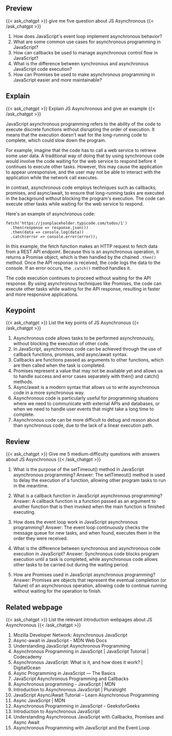 ## Preview
{{< ask_chatgpt >}}
give me five question about JS Asynchronous
{{< /ask_chatgpt >}}

1. How does JavaScript's event loop implement asynchronous behavior?
2. What are some common use cases for asynchronous programming in JavaScript?
3. How can callbacks be used to manage asynchronous control flow in JavaScript?
4. What is the difference between synchronous and asynchronous JavaScript code execution?
5. How can Promises be used to make asynchronous programming in JavaScript easier and more maintainable?   

## Explain
{{< ask_chatgpt >}}
Explain JS Asynchronous and give an example
{{< /ask_chatgpt >}}



JavaScript asynchronous programming refers to the ability of the code to execute discrete functions without disrupting the order of execution. It means that the execution doesn't wait for the long-running code to complete, which could slow down the program.

For example, imagine that the code has to call a web service to retrieve some user data. A traditional way of doing that by using synchronous code would involve the code waiting for the web service to respond before it continues to execute other tasks. However, this may cause the application to appear unresponsive, and the user may not be able to interact with the application while the network call executes.

In contrast, asynchronous code employs techniques such as callbacks, promises, and async/await, to ensure that long-running tasks are executed in the background without blocking the program's execution. The code can execute other tasks while waiting for the web service to respond.

Here's an example of asynchronous code:

```
fetch('https://jsonplaceholder.typicode.com/todos/1')
  .then(response => response.json())
  .then(data => console.log(data))
  .catch(error => console.error(error));
```

In this example, the fetch function makes an HTTP request to fetch data from a REST API endpoint. Because this is an asynchronous operation, it returns a Promise object, which is then handled by the chained `.then()` method. Once the API response is received, the code logs the data to the console. If an error occurs, the `.catch()` method handles it. 

The code execution continues to proceed without waiting for the API response. By using asynchronous techniques like Promises, the code can execute other tasks while waiting for the API response, resulting in faster and more responsive applications.   

## Keypoint
{{< ask_chatgpt >}}
List the key points of JS Asynchronous
{{< /ask_chatgpt >}}



1. Asynchronous code allows tasks to be performed asynchronously, without blocking the execution of other code.
2. In JavaScript, asynchronous code can be achieved through the use of callback functions, promises, and async/await syntax.
3. Callbacks are functions passed as arguments to other functions, which are then called when the task is completed.
4. Promises represent a value that may not be available yet and allows us to handle success and error cases separately with then() and catch() methods.
5. Async/await is a modern syntax that allows us to write asynchronous code in a more synchronous way.
6. Asynchronous code is particularly useful for programming situations where we need to communicate with external APIs and databases, or when we need to handle user events that might take a long time to complete.
7. Asynchronous code can be more difficult to debug and reason about than synchronous code, due to the lack of a linear execution path.   

## Review
{{< ask_chatgpt >}}
Give me 5 medium-difficulty questions with answers about JS Asynchronous
{{< /ask_chatgpt >}}



1) What is the purpose of the setTimeout() method in JavaScript asynchronous programming?
Answer: The setTimeout() method is used to delay the execution of a function, allowing other program tasks to run in the meantime.

2) What is a callback function in JavaScript asynchronous programming?
Answer: A callback function is a function passed as an argument to another function that is then invoked when the main function is finished executing.

3) How does the event loop work in JavaScript asynchronous programming?
Answer: The event loop continuously checks the message queue for new tasks, and when found, executes them in the order they were received.

4) What is the difference between synchronous and asynchronous code execution in JavaScript?
Answer: Synchronous code blocks program execution until a task is completed, while asynchronous code allows other tasks to be carried out during the waiting period.

5) How are Promises used in JavaScript asynchronous programming?
Answer: Promises are objects that represent the eventual completion (or failure) of an asynchronous operation, allowing code to continue running without waiting for the operation to finish.   

## Related webpage
{{< ask_chatgpt >}}
List the relevant introduction webpages about JS Asynchronous
{{< /ask_chatgpt >}}



1. Mozilla Developer Network: Asynchronous JavaScript
2. Async-await in JavaScript - MDN Web Docs
3. Understanding JavaScript Asynchronous Programming
4. Asynchronous Programming in JavaScript | JavaScript Tutorial | Codecademy
5. Asynchronous JavaScript: What is it, and how does it work? | DigitalOcean
6. Async Programming in JavaScript — The Basics
7. JavaScript Asynchronous Programming and Callbacks
8. Asynchronous programming - JavaScript | MDN
9. Introduction to Asynchronous JavaScript   |  Pluralsight
10. JavaScript Async/Await Tutorial – Learn Asynchronous Programming
11. Async JavaScript | MDN
12. Asynchronous Programming in JavaScript - GeeksforGeeks
13. Introduction to Asynchronous JavaScript
14. Understanding Asynchronous JavaScript with Callbacks, Promises and Async Await
15. Asynchronous Programming with JavaScript and the Event Loop   

